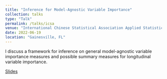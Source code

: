 ```yaml
---
title: "Inference for Model-Agnostic Variable Importance"
collection: talks
type: "Talk"
permalink: /talks/icsa
venue: "International Chinese Statistical Association Applied Statistics Symposium"
date: 2022-06-19
location: "Gainesville, FL"
---
```


I discuss a framework for inference on general model-agnostic variable importance measures and possible summary measures for longitudinal variable importance.

[Slides](https://bdwilliamson.github.io/generalvim-icsa/)
